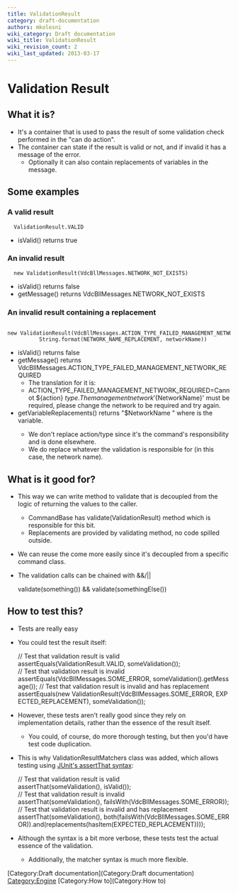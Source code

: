 ```yaml
---
title: ValidationResult
category: draft-documentation
authors: mkolesni
wiki_category: Draft documentation
wiki_title: ValidationResult
wiki_revision_count: 2
wiki_last_updated: 2013-03-17
---
```


# Validation Result

## What it is?

*   It's a container that is used to pass the result of some validation check performed in the "can do action".
*   The container can state if the result is valid or not, and if invalid it has a message of the error.
    -   Optionally it can also contain replacements of variables in the message.

## Some examples

### A valid result

      ValidationResult.VALID

*   isValid() returns true

### An invalid result

      new ValidationResult(VdcBllMessages.NETWORK_NOT_EXISTS)

*   isValid() returns false
*   getMessage() returns VdcBllMessages.NETWORK_NOT_EXISTS

### An invalid result containing a replacement

      new ValidationResult(VdcBllMessages.ACTION_TYPE_FAILED_MANAGEMENT_NETWORK_REQUIRED,
              String.format(NETWORK_NAME_REPLACEMENT, networkName))

*   isValid() returns false
*   getMessage() returns VdcBllMessages.ACTION_TYPE_FAILED_MANAGEMENT_NETWORK_REQUIRED
    -   The translation for it is:
    -   ACTION_TYPE_FAILED_MANAGEMENT_NETWORK_REQUIRED=Cannot ${action} ${type}. The management network '${NetworkName}' must be required, please change the network to be required and try again.
*   getVariableReplacements() returns "$NetworkName <networkName>" where <networkName> is the variable.
    -   We don't replace action/type since it's the command's responsibility and is done elsewhere.
    -   We do replace whatever the validation is responsible for (in this case, the network name).

## What is it good for?

*   This way we can write method to validate that is decoupled from the logic of returning the values to the caller.
    -   CommandBase has validate(ValidationResult) method which is responsible for this bit.
    -   Replacements are provided by validating method, no code spilled outside.
*   We can reuse the come more easily since it's decoupled from a specific command class.
*   The validation calls can be chained with &&/||

      validate(something()) && validate(somethingElse())

## How to test this?

*   Tests are really easy
*   You could test the result itself:

      // Test that validation result is valid
      assertEquals(ValidationResult.VALID, someValidation());
      // Test that validation result is invalid
      assertEquals(VdcBllMessages.SOME_ERROR, someValidation().getMessage());
      // Test that validation result is invalid and has replacement
      assertEquals(new ValidationResult(VdcBllMessages.SOME_ERROR, EXPECTED_REPLACEMENT), someValidation());

*   However, these tests aren't really good since they rely on implementation details, rather than the essence of the result itself.
    -   You could, of course, do more thorough testing, but then you'd have test code duplication.
*   This is why ValidationResultMatchers class was added, which allows testing using [JUnit's assertThat syntax](https://github.com/junit-team/junit/wiki/Matchers-and-assertthat):

      // Test that validation result is valid
      assertThat(someValidation(), isValid());
      // Test that validation result is invalid
      assertThat(someValidation(), failsWith(VdcBllMessages.SOME_ERROR));
      // Test that validation result is invalid and has replacement
      assertThat(someValidation(), both(failsWith(VdcBllMessages.SOME_ERROR)).and(replacements(hasItem(EXPECTED_REPLACEMENT))));

*   Although the syntax is a bit more verbose, these tests test the actual essence of the validation.
    -   Additionally, the matcher syntax is much more flexible.

[Category:Draft documentation](Category:Draft documentation) <Category:Engine> [Category:How to](Category:How to)
